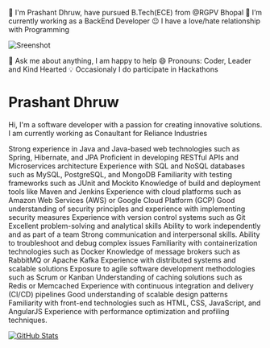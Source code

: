  🏫 I'm Prashant Dhruw, have pursued B.Tech(ECE) from @RGPV Bhopal
🔭 I’m currently working as a BackEnd Developer
😐 I have a love/hate relationship with Programming

![Sreenshot](https://user-images.githubusercontent.com/38435661/175811577-72bb3654-5cdc-44b0-a970-a8cef53a8bd2.jpg)

💬 Ask me about anything, I am happy to help
😄 Pronouns: Coder, Leader and Kind Hearted
💡 Occasionaly I do participate in Hackathons

# Prashant Dhruw

Hi, I'm a software developer with a passion for creating innovative solutions. I am currently working as Conaultant for Reliance Industries

Strong experience in Java and Java-based web technologies such as Spring, Hibernate, and JPA
Proficient in developing RESTful APIs and Microservices architecture
Experience with SQL and NoSQL databases such as MySQL, PostgreSQL, and MongoDB
Familiarity with testing frameworks such as JUnit and Mockito
Knowledge of build and deployment tools like Maven and Jenkins
Experience with cloud platforms such as Amazon Web Services (AWS) or Google Cloud Platform (GCP)
Good understanding of security principles and experience with implementing security measures
Experience with version control systems such as Git
Excellent problem-solving and analytical skills
Ability to work independently and as part of a team
Strong communication and interpersonal skills.
Ability to troubleshoot and debug complex issues
Familiarity with containerization technologies such as Docker
Knowledge of message brokers such as RabbitMQ or Apache Kafka
Experience with distributed systems and scalable solutions
Exposure to agile software development methodologies such as Scrum or Kanban
Understanding of caching solutions such as Redis or Memcached
Experience with continuous integration and delivery (CI/CD) pipelines
Good understanding of scalable design patterns
Familiarity with front-end technologies such as HTML, CSS, JavaScript, and AngularJS
Experience with performance optimization and profiling techniques.


[![GitHub Stats](https://github-readme-stats.vercel.app/api?username=prashantdhruw&show_icons=true&theme=default)](https://github.com/prashantdhruw)



